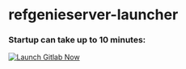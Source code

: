 # refgenieserver-launcher

### Startup can take up to 10 minutes:
[![Launch Gitlab Now](https://okteto.com/develop-okteto.svg)](https://cloud.okteto.com/deploy?repository=https://github.com/alexander-manley/refgenieserver-launcher)
#
